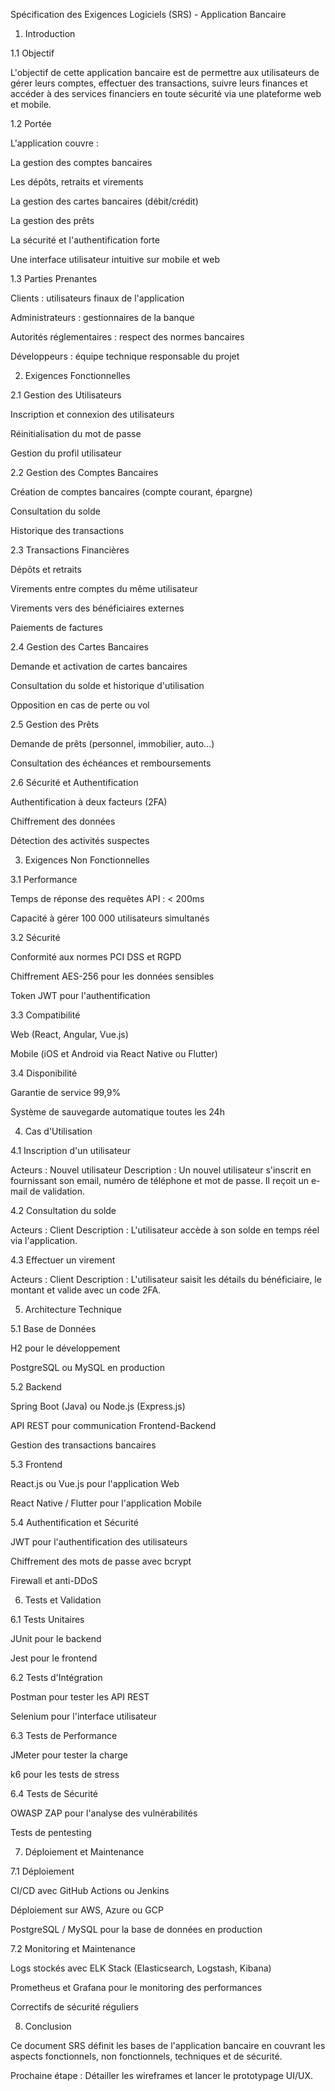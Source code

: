 Spécification des Exigences Logiciels (SRS) - Application Bancaire

1. Introduction

1.1 Objectif

L'objectif de cette application bancaire est de permettre aux utilisateurs de gérer leurs comptes, effectuer des transactions, suivre leurs finances et accéder à des services financiers en toute sécurité via une plateforme web et mobile.

1.2 Portée

L'application couvre :

La gestion des comptes bancaires

Les dépôts, retraits et virements

La gestion des cartes bancaires (débit/crédit)

La gestion des prêts

La sécurité et l'authentification forte

Une interface utilisateur intuitive sur mobile et web

1.3 Parties Prenantes

Clients : utilisateurs finaux de l'application

Administrateurs : gestionnaires de la banque

Autorités réglementaires : respect des normes bancaires

Développeurs : équipe technique responsable du projet

2. Exigences Fonctionnelles

2.1 Gestion des Utilisateurs

Inscription et connexion des utilisateurs

Réinitialisation du mot de passe

Gestion du profil utilisateur

2.2 Gestion des Comptes Bancaires

Création de comptes bancaires (compte courant, épargne)

Consultation du solde

Historique des transactions

2.3 Transactions Financières

Dépôts et retraits

Virements entre comptes du même utilisateur

Virements vers des bénéficiaires externes

Paiements de factures

2.4 Gestion des Cartes Bancaires

Demande et activation de cartes bancaires

Consultation du solde et historique d'utilisation

Opposition en cas de perte ou vol

2.5 Gestion des Prêts

Demande de prêts (personnel, immobilier, auto...)

Consultation des échéances et remboursements

2.6 Sécurité et Authentification

Authentification à deux facteurs (2FA)

Chiffrement des données

Détection des activités suspectes

3. Exigences Non Fonctionnelles

3.1 Performance

Temps de réponse des requêtes API : < 200ms

Capacité à gérer 100 000 utilisateurs simultanés

3.2 Sécurité

Conformité aux normes PCI DSS et RGPD

Chiffrement AES-256 pour les données sensibles

Token JWT pour l'authentification

3.3 Compatibilité

Web (React, Angular, Vue.js)

Mobile (iOS et Android via React Native ou Flutter)

3.4 Disponibilité

Garantie de service 99,9%

Système de sauvegarde automatique toutes les 24h

4. Cas d'Utilisation

4.1 Inscription d'un utilisateur

Acteurs : Nouvel utilisateur
Description : Un nouvel utilisateur s'inscrit en fournissant son email, numéro de téléphone et mot de passe. Il reçoit un e-mail de validation.

4.2 Consultation du solde

Acteurs : Client
Description : L'utilisateur accède à son solde en temps réel via l'application.

4.3 Effectuer un virement

Acteurs : Client
Description : L'utilisateur saisit les détails du bénéficiaire, le montant et valide avec un code 2FA.

5. Architecture Technique

5.1 Base de Données

H2 pour le développement

PostgreSQL ou MySQL en production

5.2 Backend

Spring Boot (Java) ou Node.js (Express.js)

API REST pour communication Frontend-Backend

Gestion des transactions bancaires

5.3 Frontend

React.js ou Vue.js pour l'application Web

React Native / Flutter pour l'application Mobile

5.4 Authentification et Sécurité

JWT pour l'authentification des utilisateurs

Chiffrement des mots de passe avec bcrypt

Firewall et anti-DDoS

6. Tests et Validation

6.1 Tests Unitaires

JUnit pour le backend

Jest pour le frontend

6.2 Tests d'Intégration

Postman pour tester les API REST

Selenium pour l'interface utilisateur

6.3 Tests de Performance

JMeter pour tester la charge

k6 pour les tests de stress

6.4 Tests de Sécurité

OWASP ZAP pour l'analyse des vulnérabilités

Tests de pentesting

7. Déploiement et Maintenance

7.1 Déploiement

CI/CD avec GitHub Actions ou Jenkins

Déploiement sur AWS, Azure ou GCP

PostgreSQL / MySQL pour la base de données en production

7.2 Monitoring et Maintenance

Logs stockés avec ELK Stack (Elasticsearch, Logstash, Kibana)

Prometheus et Grafana pour le monitoring des performances

Correctifs de sécurité réguliers

8. Conclusion

Ce document SRS définit les bases de l'application bancaire en couvrant les aspects fonctionnels, non fonctionnels, techniques et de sécurité.

Prochaine étape : Détailler les wireframes et lancer le prototypage UI/UX.